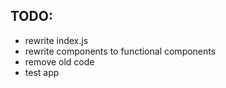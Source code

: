 ## TODO:
- rewrite index.js 
- rewrite components to functional components
- remove old code
- test app
